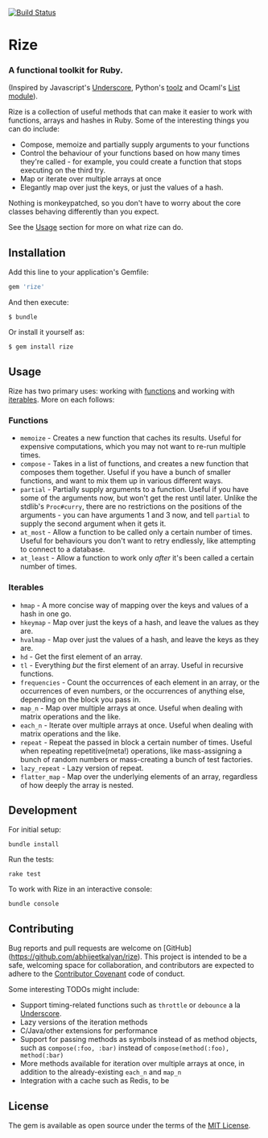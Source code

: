 [![Build Status](https://travis-ci.org/abhijeetkalyan/rize.svg?branch=master)](https://travis-ci.org/abhijeetkalyan/rize)

# Rize

### A functional toolkit for Ruby.

(Inspired by Javascript's [Underscore](http://underscorejs.org/), Python's [toolz](https://github.com/pytoolz/toolz) and Ocaml's [List module](http://caml.inria.fr/pub/docs/manual-ocaml/libref/List.html)).

Rize is a collection of useful methods that can make it easier to work with functions, arrays and hashes in Ruby. Some of the interesting things you can do include:

- Compose, memoize and partially supply arguments to your functions
- Control the behaviour of your functions based on how many times they're called - for example, you could create a function that stops executing on the third try.
- Map or iterate over multiple arrays at once
- Elegantly map over just the keys, or just the values of a hash.

Nothing is monkeypatched, so you don't have to worry about the core classes behaving differently than you expect.

See the [Usage](https://github.com/abhijeetkalyan/rize#usage) section for more on what rize can do.

## Installation

Add this line to your application's Gemfile:

```ruby
gem 'rize'
```

And then execute:

    $ bundle

Or install it yourself as:

    $ gem install rize

## Usage

Rize has two primary uses: working with [functions](https://github.com/abhijeetkalyan/rize/blob/master/lib/rize/functional.rb) and working with [iterables](https://github.com/abhijeetkalyan/rize/blob/master/lib/rize/iteration.rb). More on each follows:

### Functions

- `memoize` - Creates a new function that caches its results. Useful for expensive computations, which you may not want to re-run multiple times.
- `compose` - Takes in a list of functions, and creates a new function that composes them together. Useful if you have a bunch of smaller functions, and want to mix them up in various different ways.
- `partial` - Partially supply arguments to a function. Useful if you have some of the arguments now, but won't get the rest until later. Unlike the stdlib's `Proc#curry`, there are no restrictions on the positions of the arguments - you can have arguments 1 and 3 now, and tell `partial` to supply the second argument when it gets it.
- `at_most` - Allow a function to be called only a certain number of times. Useful for behaviours you don't want to retry endlessly, like attempting to connect to a database.
- `at_least` - Allow a function to work only *after* it's been called a certain number of times.

### Iterables

- `hmap` - A more concise way of mapping over the keys and values of a hash in one go.
- `hkeymap` - Map over just the keys of a hash, and leave the values as they are.
- `hvalmap` - Map over just the values of a hash, and leave the keys as they are.
- `hd` - Get the first element of an array.
- `tl` - Everything *but* the first element of an array. Useful in recursive functions.
- `frequencies` - Count the occurrences of each element in an array, or the occurrences of even numbers, or the occurrences of anything else, depending on the block you pass in.
- `map_n` - Map over multiple arrays at once. Useful when dealing with matrix operations and the like.
- `each_n` - Iterate over multiple arrays at once. Useful when dealing with matrix operations and the like.
- `repeat` - Repeat the passed in block a certain number of times. Useful when repeating repetitive(meta!) operations, like mass-assigning a bunch of random numbers or mass-creating a bunch of test factories.
- `lazy_repeat` - Lazy version of repeat.
- `flatter_map` - Map over the underlying elements of an array, regardless of how deeply the array is nested.


## Development

For initial setup:

```
bundle install
```

Run the tests:

```
rake test
```

To work with Rize in an interactive console:

```
bundle console
```



## Contributing

Bug reports and pull requests are welcome on [GitHub] (https://github.com/abhijeetkalyan/rize). This project is intended to be a safe, welcoming space for collaboration, and contributors are expected to adhere to the [Contributor Covenant](http://contributor-covenant.org) code of conduct.

Some interesting TODOs might include:

- Support timing-related functions such as `throttle` or `debounce` a la [Underscore](http://underscorejs.org/).
- Lazy versions of the iteration methods
- C/Java/other extensions for performance
- Support for passing methods as symbols instead of as method objects, such as `compose(:foo, :bar)` instead of `compose(method(:foo), method(:bar)`
- More methods available for iteration over multiple arrays at once, in addition to the already-existing `each_n` and `map_n`
- Integration with a cache such as Redis, to be 



## License

The gem is available as open source under the terms of the [MIT License](http://opensource.org/licenses/MIT).
